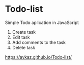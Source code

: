# Todo-list
Simple Todo aplication in JavaScript


1) Create task
2) Edit task
4) Add comments to the task
3) Delete task


https://avkaz.github.io/Todo-list/
